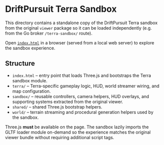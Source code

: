 # DriftPursuit Terra Sandbox

This directory contains a standalone copy of the DriftPursuit Terra sandbox from the original `viewer` package so it can be
loaded independently (e.g. from the Go broker `/terra-sandbox/` route).

Open [`index.html`](./index.html) in a browser (served from a local web server) to explore the sandbox experience.

## Structure

- `index.html` – entry point that loads Three.js and bootstraps the Terra sandbox module.
- `terra/` – Terra-specific gameplay logic, HUD, world streamer wiring, and map configuration.
- `sandbox/` – reusable controllers, camera helpers, HUD overlays, and supporting systems extracted from the original viewer.
- `shared/` – shared Three.js bootstrap helpers.
- `world/` – terrain streaming and procedural generation helpers used by the sandbox.

Three.js **must** be available on the page. The sandbox lazily imports the GLTF loader module on-demand so the experience
matches the original viewer bundle without requiring additional script tags.
